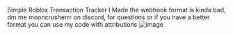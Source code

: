 Simple Roblox Transaction Tracker I Made
the webhook format is kinda bad, dm me mooncrusherrr on discord, for questions or if you have a better format
you can use my code with attributions
![image](https://github.com/MoonCrusherr/Simple-Roblox-Transaction-Tracker/assets/143880505/8aadace7-9d04-4a94-8e63-f61b00f7877f)

